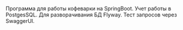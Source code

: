 Программа для работы кофеварки на SpringBoot.
Учет работы в PostgesSQL. Для разворачивания БД Flyway.
Тест запросов через SwaggerUI.